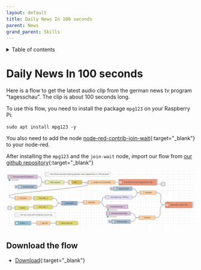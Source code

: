 ```yaml
---
layout: default
title: Daily News In 100 seconds
parent: News
grand_parent: Skills
---
```

<details close markdown="block">
  <summary>
    Table of contents
  </summary>
  {: .text-delta }
1. TOC
{:toc}
</details>

# Daily News In 100 seconds

Here is a flow to get the latest audio clip from the german news tv program "tagesschau". The clip is about
100 seconds long. 

To use this flow, you need to install the package `mpg123` on your Raspberry Pi:

`sudo apt install mpg123 -y`

You also need to add the node [node-red-contrib-join-wait](https://flows.nodered.org/node/node-red-contrib-join-wait){:target="_blank"} to your node-red.

After installing the `mpg123` and the `join-wait` node, 
import our flow from [our github repository](https://github.com/th-koeln-intia/ip-sprachassistent-team4/blob/master/flows/news_in_100_seconds_de.json){:target="_blank"}

[![Example headlines flow](../../../assets/play_news_german_tagesschau_in_100_seconds.png)](../../../assets/play_news_german_tagesschau_in_100_seconds.png)

## Download the flow
- [Download](https://github.com/th-koeln-intia/ip-sprachassistent-team4/blob/master/flows/news_in_100_seconds_de.json){:target="_blank"}
